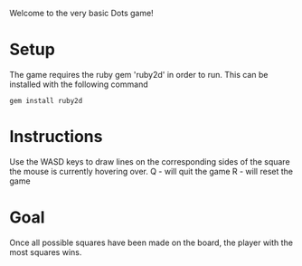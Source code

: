Welcome to the very basic Dots game!

# Setup
The game requires the ruby gem 'ruby2d' in order to run. This can be installed with the following command
```
gem install ruby2d
```

# Instructions 
Use the WASD keys to draw lines on the corresponding sides of the square the mouse is currently hovering over.
Q - will quit the game 
R - will reset the game

# Goal 
Once all possible squares have been made on the board, the player with the most squares wins.
